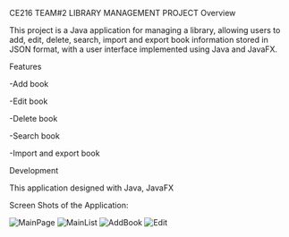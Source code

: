 CE216 TEAM#2 LIBRARY MANAGEMENT PROJECT
Overview

This project is a Java application for managing a library, allowing users to add,
edit, delete, search, import and export book information stored in JSON format, 
with a user interface implemented using Java and JavaFX.

Features

-Add book

-Edit book

-Delete book

-Search book

-Import and export book

Development

This application designed with Java, JavaFX

Screen Shots of the Application:

![MainPage](https://github.com/caisergan/CE216-LibraryManagementProject/assets/104510078/53bbae41-2424-437a-b6dc-b6177882397b)
![MainList](https://github.com/caisergan/CE216-LibraryManagementProject/assets/104510078/4d59f534-f278-474e-9035-eb10edb95fbd)
![AddBook](https://github.com/caisergan/CE216-LibraryManagementProject/assets/104510078/3853b850-c72c-482a-928b-b2e74afea33e)
![Edit](https://github.com/caisergan/CE216-LibraryManagementProject/assets/104510078/a48b526b-1b3a-4555-bc82-71015746e8ae)


